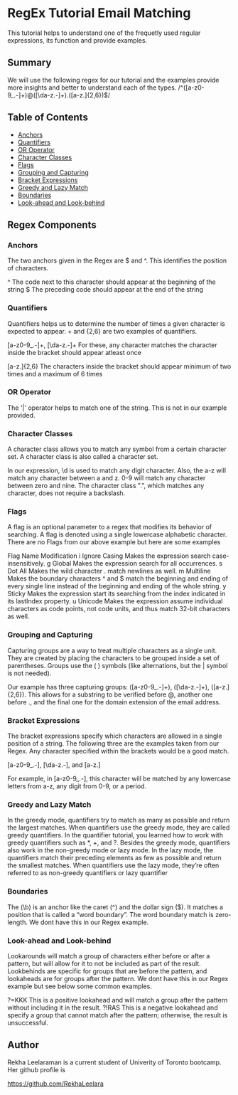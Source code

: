 # RegEx Tutorial Email Matching

This tutorial helps to understand one of the frequetly used regular expressions, its function and provide examples.

## Summary

We will use the following regex for our tutorial and the examples provide more insights and better to understand each of the types.
/^([a-z0-9_.-]+)@([\da-z.-]+).([a-z.]{2,6})$/

## Table of Contents

- [Anchors](#anchors)
- [Quantifiers](#quantifiers)
- [OR Operator](#or-operator)
- [Character Classes](#character-classes)
- [Flags](#flags)
- [Grouping and Capturing](#grouping-and-capturing)
- [Bracket Expressions](#bracket-expressions)
- [Greedy and Lazy Match](#greedy-and-lazy-match)
- [Boundaries](#boundaries)
- [Look-ahead and Look-behind](#look-ahead-and-look-behind)

## Regex Components

### Anchors

The two anchors given in the Regex are $ and ^. This identifies the position of characters.

^ The code next to this character should appear at the beginning of the string
$ The preceding code should appear at the end of the string

### Quantifiers

Quantifiers helps us to determine the number of times a given character is expected to appear. + and {2,6} are two examples of quantifiers.

[a-z0-9_.-]+, [\da-z.-]+ For these, any character matches the character inside the bracket should appear atleast once 

[a-z.]{2,6} The characters inside the bracket should appear minimum of two times and a maximum of 6 times


### OR Operator

The '|' operator helps to match one of the string. This is not in our example provided.

### Character Classes

A character class allows you to match any symbol from a certain character set. A character class is also called a character set. 

In our expression, \d is used to match any digit character. Also, the a-z will match any character between a and z. 0-9 will match any character between zero and nine. The character class ".", which matches any character, does not require a backslash.


### Flags

A flag is an optional parameter to a regex that modifies its behavior of searching. A flag is denoted using a single lowercase alphabetic character. There are no Flags from our above example but here are some examples

Flag	Name	Modification
i	Ignore Casing	Makes the expression search case-insensitively.
g	Global	Makes the expression search for all occurrences.
s	Dot All	Makes the wild character . match newlines as well.
m	Multiline	Makes the boundary characters ^ and $ match the beginning and ending of every single line instead of the beginning and ending of the whole string.
y	Sticky	Makes the expression start its searching from the index indicated in its lastIndex property.
u	Unicode	Makes the expression assume individual characters as code points, not code units, and thus match 32-bit characters as well.

### Grouping and Capturing 
Capturing groups are a way to treat multiple characters as a single unit. They are created by placing the characters to be grouped inside a set of parentheses. Groups use the ( ) symbols (like alternations, but the | symbol is not needed).

Our example has three capturing groups: ([a-z0-9_\.-]+), ([\da-z\.-]+), ([a-z\.]{2,6}). This allows for a substring to be verified before @, another one before \., and the final one for the domain extension of the email address.


### Bracket Expressions

The bracket expressions specify which characters are allowed in a single position of a string. The following three are the examples taken from our Regex. Any character specified within the brackets would be a good match. 

[a-z0-9_.-], [\da-z.-], and [a-z.]

For example, in [a-z0-9_.-], this character will be matched by any lowercase letters from a-z, any digit from 0-9, or a period.


### Greedy and Lazy Match

In the greedy mode, quantifiers try to match as many as possible and return the largest matches. When quantifiers use the greedy mode, they are called greedy quantifiers. In the quantifier tutorial, you learned how to work with greedy quantifiers such as *, +, and ?. Besides the greedy mode, quantifiers also work in the non-greedy mode or lazy mode. In the lazy mode, the quantifiers match their preceding elements as few as possible and return the smallest matches. When quantifiers use the lazy mode, they’re often referred to as non-greedy quantifiers or lazy quantifier

### Boundaries

The (\b) is an anchor like the caret (^) and the dollar sign ($). It matches a position that is called a “word boundary”. The word boundary match is zero-length. We dont have this in our Regex example.

### Look-ahead and Look-behind

Lookarounds will match a group of characters either before or after a pattern, but will allow for it to not be included as part of the result. Lookbehinds are specific for groups that are before the pattern, and lookaheads are for groups after the pattern. We dont have this in our Regex example but see below some common examples.

?=KKK This is a positive lookahead and will match a group after the pattern without including it in the result.
?!RAS This is a negative lookahead and specify a group that cannot match after the pattern; otherwise, the result is unsuccessful.


## Author

Rekha Leelaraman is a current student of Univerity of Toronto bootcamp. Her github profile is 

https://github.com/RekhaLeelara
